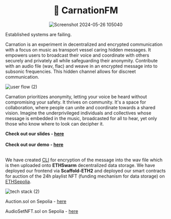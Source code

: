 <div align="center">
  <h1 align="center">🔏 CarnationFM</h1>

![Screenshot 2024-05-26 105040](https://github.com/Tranquil-Flow/carnation-radio/assets/101796507/4f0eaaac-e9d8-46f1-8b8f-9346535414d9)
</div>

Established systems are failing. 

Carnation is an experiment in decentralized and encrypted communication with a focus on music as transport vessel caring hidden messages. It empowers users to broadcast their voice and coordinate with others securely and privately all while safeguarding their anonymity.
Contribute with an audio file (wav, flac) and weave in an encrypted message into to subsonic frequencies. This hidden channel allows for discreet communication.

![user flow (2)](https://github.com/Tranquil-Flow/carnation-radio/assets/101796507/135f25c7-0fb4-402a-b1a0-7464657b0ce7)

Carnation prioritizes anonymity, letting your voice be heard without compromising your safety. It thrives on community. It's a space for collaboration, where people can unite and coordinate towards a shared vision.
Imagine the underprivileged individuals and collectives whose message is embedded in the music, broadcasted for all to hear, yet only those who know where to look can decipher it.

**Check out our slides - [here](https://github.com/Tranquil-Flow/carnation-radio/blob/main/SLIDES.md) <br><br>**
**Check out our demo - [here]() <br><br>**

We have created [CLI](https://github.com/Tranquil-Flow/carnation-radio/tree/main/whistle) for encryption of the message into the wav file which is then uploaded onto **ETHSwarm** decentralized data storage. We have deployed our frontend via **Scaffold-ETH2** and deployed our smart contracts for auction of the 24h playlist NFT (funding mechanism for data storage) on [ETHSepolia]().

![tech stack (2)](https://github.com/Tranquil-Flow/carnation-radio/assets/101796507/874b9f9b-c39a-48e0-b6eb-5687fec31f51)

Auction.sol on Sepolia - [here](https://sepolia.etherscan.io/address/0x4894421a7c0bc369a5c10ddbaf4dbc7cf3b72ae5#code)

AudioSetNFT.sol on Sepolia - [here](https://sepolia.etherscan.io/address/0x75993080804d364419445175c5a543eda6a20bb0#code)
